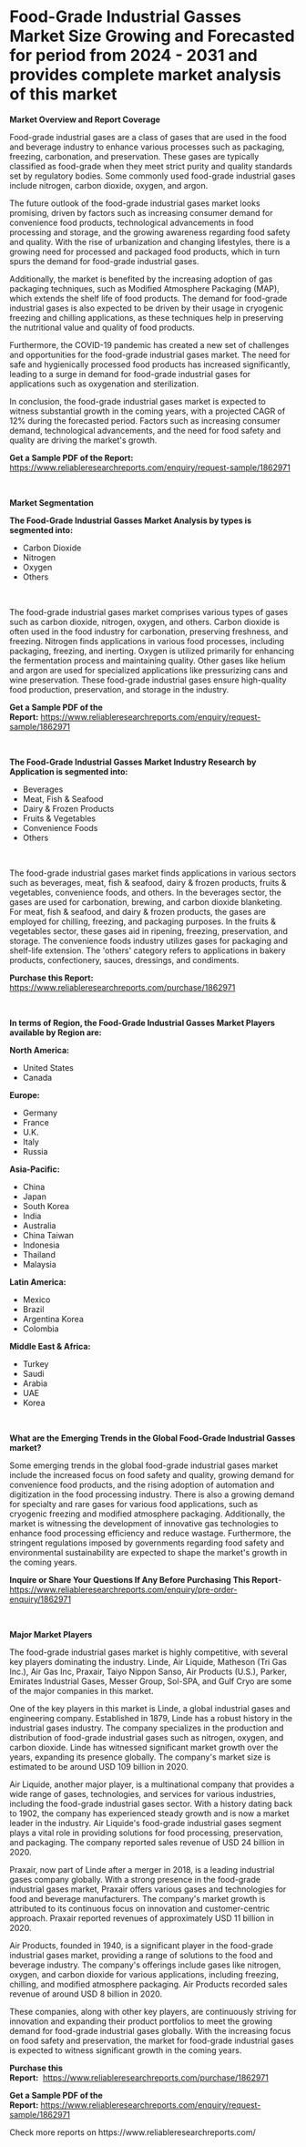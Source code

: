 <p><h1>Food-Grade Industrial Gasses Market Size Growing and Forecasted for period from 2024 - 2031 and provides complete market analysis of this market</h1></p><p><strong>Market Overview and Report Coverage</strong></p>
<p><p>Food-grade industrial gases are a class of gases that are used in the food and beverage industry to enhance various processes such as packaging, freezing, carbonation, and preservation. These gases are typically classified as food-grade when they meet strict purity and quality standards set by regulatory bodies. Some commonly used food-grade industrial gases include nitrogen, carbon dioxide, oxygen, and argon.</p><p>The future outlook of the food-grade industrial gases market looks promising, driven by factors such as increasing consumer demand for convenience food products, technological advancements in food processing and storage, and the growing awareness regarding food safety and quality. With the rise of urbanization and changing lifestyles, there is a growing need for processed and packaged food products, which in turn spurs the demand for food-grade industrial gases.</p><p>Additionally, the market is benefited by the increasing adoption of gas packaging techniques, such as Modified Atmosphere Packaging (MAP), which extends the shelf life of food products. The demand for food-grade industrial gases is also expected to be driven by their usage in cryogenic freezing and chilling applications, as these techniques help in preserving the nutritional value and quality of food products.</p><p>Furthermore, the COVID-19 pandemic has created a new set of challenges and opportunities for the food-grade industrial gases market. The need for safe and hygienically processed food products has increased significantly, leading to a surge in demand for food-grade industrial gases for applications such as oxygenation and sterilization.</p><p>In conclusion, the food-grade industrial gases market is expected to witness substantial growth in the coming years, with a projected CAGR of 12% during the forecasted period. Factors such as increasing consumer demand, technological advancements, and the need for food safety and quality are driving the market's growth.</p></p>
<p><strong>Get a Sample PDF of the Report:</strong> <a href="https://www.reliableresearchreports.com/enquiry/request-sample/1862971">https://www.reliableresearchreports.com/enquiry/request-sample/1862971</a></p>
<p>&nbsp;</p>
<p><strong>Market Segmentation</strong></p>
<p><strong>The Food-Grade Industrial Gasses Market Analysis by types is segmented into:</strong></p>
<p><ul><li>Carbon Dioxide</li><li>Nitrogen</li><li>Oxygen</li><li>Others</li></ul></p>
<p>&nbsp;</p>
<p><p>The food-grade industrial gases market comprises various types of gases such as carbon dioxide, nitrogen, oxygen, and others. Carbon dioxide is often used in the food industry for carbonation, preserving freshness, and freezing. Nitrogen finds applications in various food processes, including packaging, freezing, and inerting. Oxygen is utilized primarily for enhancing the fermentation process and maintaining quality. Other gases like helium and argon are used for specialized applications like pressurizing cans and wine preservation. These food-grade industrial gases ensure high-quality food production, preservation, and storage in the industry.</p></p>
<p><strong>Get a Sample PDF of the Report:</strong>&nbsp;<a href="https://www.reliableresearchreports.com/enquiry/request-sample/1862971">https://www.reliableresearchreports.com/enquiry/request-sample/1862971</a></p>
<p>&nbsp;</p>
<p><strong>The Food-Grade Industrial Gasses Market Industry Research by Application is segmented into:</strong></p>
<p><ul><li>Beverages</li><li>Meat, Fish & Seafood</li><li>Dairy & Frozen Products</li><li>Fruits & Vegetables</li><li>Convenience Foods</li><li>Others</li></ul></p>
<p>&nbsp;</p>
<p><p>The food-grade industrial gases market finds applications in various sectors such as beverages, meat, fish & seafood, dairy & frozen products, fruits & vegetables, convenience foods, and others. In the beverages sector, the gases are used for carbonation, brewing, and carbon dioxide blanketing. For meat, fish & seafood, and dairy & frozen products, the gases are employed for chilling, freezing, and packaging purposes. In the fruits & vegetables sector, these gases aid in ripening, freezing, preservation, and storage. The convenience foods industry utilizes gases for packaging and shelf-life extension. The 'others' category refers to applications in bakery products, confectionery, sauces, dressings, and condiments.</p></p>
<p><strong>Purchase this Report:</strong>&nbsp; <a href="https://www.reliableresearchreports.com/purchase/1862971">https://www.reliableresearchreports.com/purchase/1862971</a></p>
<p>&nbsp;</p>
<p><strong>In terms of Region, the Food-Grade Industrial Gasses Market Players available by Region are:</strong></p>
<p>
    <p> <strong> North America: </strong>
        <ul>
            <li>United States</li>
            <li>Canada</li>
        </ul>
        </p> 
    <p> <strong> Europe: </strong>
        <ul>
            <li>Germany</li>
            <li>France</li>
            <li>U.K.</li>
            <li>Italy</li>
            <li>Russia</li>
        </ul>
        </p> 
    <p> <strong> Asia-Pacific: </strong>
        <ul>
            <li>China</li>
            <li>Japan</li>
            <li>South Korea</li>
            <li>India</li>
            <li>Australia</li>
            <li>China Taiwan</li>
            <li>Indonesia</li>
            <li>Thailand</li>
            <li>Malaysia</li>
        </ul>
        </p> 
    <p> <strong> Latin America: </strong>
        <ul>
            <li>Mexico</li>
            <li>Brazil</li>
            <li>Argentina Korea</li>
            <li>Colombia</li>
        </ul>
        </p> 
    <p> <strong> Middle East & Africa: </strong>
        <ul>
            <li>Turkey</li>
            <li>Saudi</li>
            <li>Arabia</li>
            <li>UAE</li>
            <li>Korea</li>
        </ul>
    </p>
    </p>
<p>&nbsp;</p>
<p><strong>What are the Emerging Trends in the Global Food-Grade Industrial Gasses market?</strong></p>
<p><p>Some emerging trends in the global food-grade industrial gases market include the increased focus on food safety and quality, growing demand for convenience food products, and the rising adoption of automation and digitization in the food processing industry. There is also a growing demand for specialty and rare gases for various food applications, such as cryogenic freezing and modified atmosphere packaging. Additionally, the market is witnessing the development of innovative gas technologies to enhance food processing efficiency and reduce wastage. Furthermore, the stringent regulations imposed by governments regarding food safety and environmental sustainability are expected to shape the market's growth in the coming years.</p></p>
<p><strong>Inquire or Share Your Questions If Any Before Purchasing This Report</strong>- <a href="https://www.reliableresearchreports.com/enquiry/pre-order-enquiry/1862971">https://www.reliableresearchreports.com/enquiry/pre-order-enquiry/1862971</a></p>
<p>&nbsp;</p>
<p><strong>Major Market Players</strong></p>
<p><p>The food-grade industrial gases market is highly competitive, with several key players dominating the industry. Linde, Air Liquide, Matheson (Tri Gas Inc.), Air Gas Inc, Praxair, Taiyo Nippon Sanso, Air Products (U.S.), Parker, Emirates Industrial Gases, Messer Group, Sol-SPA, and Gulf Cryo are some of the major companies in this market.</p><p>One of the key players in this market is Linde, a global industrial gases and engineering company. Established in 1879, Linde has a robust history in the industrial gases industry. The company specializes in the production and distribution of food-grade industrial gases such as nitrogen, oxygen, and carbon dioxide. Linde has witnessed significant market growth over the years, expanding its presence globally. The company's market size is estimated to be around USD 109 billion in 2020.</p><p>Air Liquide, another major player, is a multinational company that provides a wide range of gases, technologies, and services for various industries, including the food-grade industrial gases sector. With a history dating back to 1902, the company has experienced steady growth and is now a market leader in the industry. Air Liquide's food-grade industrial gases segment plays a vital role in providing solutions for food processing, preservation, and packaging. The company reported sales revenue of USD 24 billion in 2020.</p><p>Praxair, now part of Linde after a merger in 2018, is a leading industrial gases company globally. With a strong presence in the food-grade industrial gases market, Praxair offers various gases and technologies for food and beverage manufacturers. The company's market growth is attributed to its continuous focus on innovation and customer-centric approach. Praxair reported revenues of approximately USD 11 billion in 2020.</p><p>Air Products, founded in 1940, is a significant player in the food-grade industrial gases market, providing a range of solutions to the food and beverage industry. The company's offerings include gases like nitrogen, oxygen, and carbon dioxide for various applications, including freezing, chilling, and modified atmosphere packaging. Air Products recorded sales revenue of around USD 8 billion in 2020.</p><p>These companies, along with other key players, are continuously striving for innovation and expanding their product portfolios to meet the growing demand for food-grade industrial gases globally. With the increasing focus on food safety and preservation, the market for food-grade industrial gases is expected to witness significant growth in the coming years.</p></p>
<p><strong>Purchase this Report:</strong>&nbsp;&nbsp;<a href="https://www.reliableresearchreports.com/purchase/1862971">https://www.reliableresearchreports.com/purchase/1862971</a></p>
<p></p>
<p><strong>Get a Sample PDF of the Report:</strong>&nbsp;<a href="https://www.reliableresearchreports.com/enquiry/request-sample/1862971">https://www.reliableresearchreports.com/enquiry/request-sample/1862971</a></p>
<p>Check more reports on https://www.reliableresearchreports.com/</p>
